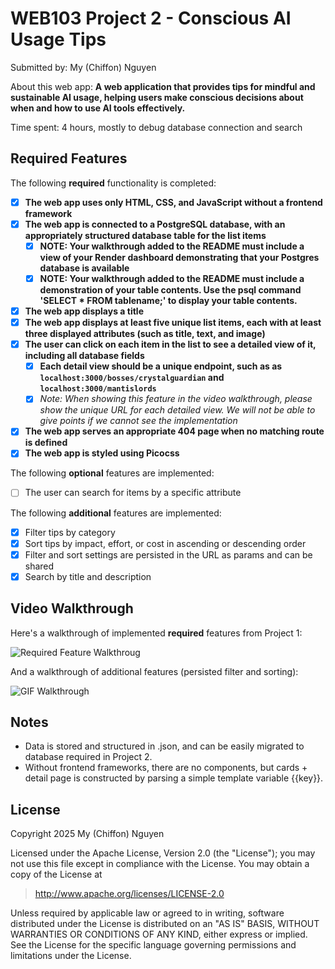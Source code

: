 # WEB103 Project 2 - Conscious AI Usage Tips

Submitted by: My (Chiffon) Nguyen

About this web app: **A web application that provides tips for mindful and sustainable AI usage, helping users make conscious decisions about when and how to use AI tools effectively.**

Time spent: 4 hours, mostly to debug database connection and search

## Required Features

The following **required** functionality is completed:

- [x] **The web app uses only HTML, CSS, and JavaScript without a frontend framework**
- [x] **The web app is connected to a PostgreSQL database, with an appropriately structured database table for the list items**
  - [x] **NOTE: Your walkthrough added to the README must include a view of your Render dashboard demonstrating that your Postgres database is available**
  - [x]  **NOTE: Your walkthrough added to the README must include a demonstration of your table contents. Use the psql command 'SELECT * FROM tablename;' to display your table contents.**
- [x] **The web app displays a title**
- [x] **The web app displays at least five unique list items, each with at least three displayed attributes (such as title, text, and image)**
- [x] **The user can click on each item in the list to see a detailed view of it, including all database fields**
  - [x] **Each detail view should be a unique endpoint, such as as `localhost:3000/bosses/crystalguardian` and `localhost:3000/mantislords`**
  - [x] *Note: When showing this feature in the video walkthrough, please show the unique URL for each detailed view. We will not be able to give points if we cannot see the implementation* 
- [x] **The web app serves an appropriate 404 page when no matching route is defined**
- [x] **The web app is styled using Picocss**

The following **optional** features are implemented:

- [ ] The user can search for items by a specific attribute

The following **additional** features are implemented:

- [x] Filter tips by category 
- [x] Sort tips by impact, effort, or cost in ascending or descending order
- [x] Filter and sort settings are persisted in the URL as params and can be shared
- [x] Search by title and description

## Video Walkthrough

Here's a walkthrough of implemented **required** features from Project 1:

<img src='previews/client.gif' title='Required Feature Walkthrough' alt='Required Feature Walkthroug' />

And a walkthrough of additional features (persisted filter and sorting):

<img src='previews/database+search.gif' title='GIF Walkthrough' alt='GIF Walkthrough' />

## Notes

- Data is stored and structured in .json, and can be easily migrated to database required in Project 2.
- Without frontend frameworks, there are no components, 
but cards + detail page is constructed by parsing a simple template variable {{key}}.

## License

Copyright 2025 My (Chiffon) Nguyen

Licensed under the Apache License, Version 2.0 (the "License"); you may not use this file except in compliance with the License. You may obtain a copy of the License at

> http://www.apache.org/licenses/LICENSE-2.0

Unless required by applicable law or agreed to in writing, software distributed under the License is distributed on an "AS IS" BASIS, WITHOUT WARRANTIES OR CONDITIONS OF ANY KIND, either express or implied. See the License for the specific language governing permissions and limitations under the License.
